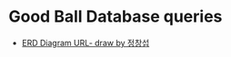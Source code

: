 # Good Ball Database queries


- [ERD Diagram URL- draw by 정창섭](https://www.erdcloud.com/d/McYBm6tMtH6EpcwHz)


